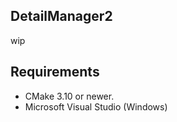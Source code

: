 ﻿## DetailManager2

wip


## Requirements

* CMake 3.10 or newer.
* Microsoft Visual Studio (Windows)
